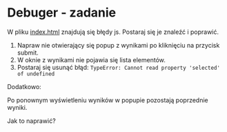 # Debuger - zadanie

W pliku [index.html](index.html) znajdują się błędy js. Postaraj się je znaleźć i poprawić.


1. Napraw nie otwierający się popup z wynikami po kliknięciu na przycisk submit.
2. W oknie z wynikami nie pojawia się lista elementów.
3. Postaraj się usunąć błąd:
`TypeError: Cannot read property 'selected' of undefined`

Dodatkowo:

Po ponownym wyświetleniu wyników w popupie pozostają poprzednie wyniki. 

Jak to naprawić?